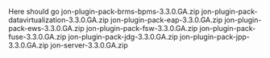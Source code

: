Here should go
jon-plugin-pack-brms-bpms-3.3.0.GA.zip 
jon-plugin-pack-datavirtualization-3.3.0.GA.zip 
jon-plugin-pack-eap-3.3.0.GA.zip 
jon-plugin-pack-ews-3.3.0.GA.zip 
jon-plugin-pack-fsw-3.3.0.GA.zip 
jon-plugin-pack-fuse-3.3.0.GA.zip 
jon-plugin-pack-jdg-3.3.0.GA.zip 
jon-plugin-pack-jpp-3.3.0.GA.zip 
jon-server-3.3.0.GA.zip 
